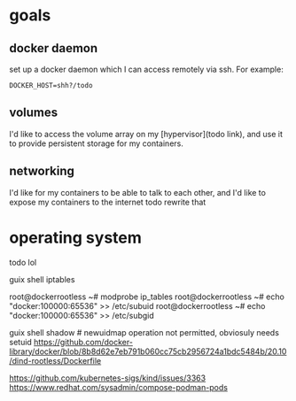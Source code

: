 # goals

## docker daemon

set up a docker daemon which I can access remotely via ssh. For example:

```
DOCKER_HOST=shh?/todo
```

## volumes

I'd like to access the volume array on my [hypervisor](todo link), and use it to provide persistent storage for my containers.

## networking

I'd like for my containers to be able to talk to each other, and I'd like to expose my containers to the internet
todo rewrite that


# operating system

todo lol


guix shell iptables

root@dockerrootless ~# modprobe ip_tables
root@dockerrootless ~# echo "docker:100000:65536" >> /etc/subuid
root@dockerrootless ~# echo "docker:100000:65536" >> /etc/subgid



guix shell shadow # newuidmap
operation not permitted, obviosuly needs setuid
https://github.com/docker-library/docker/blob/8b8d62e7eb791b060cc75cb2956724a1bdc5484b/20.10/dind-rootless/Dockerfile

https://github.com/kubernetes-sigs/kind/issues/3363
https://www.redhat.com/sysadmin/compose-podman-pods
